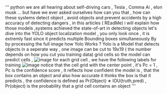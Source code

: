''' python
we are all hearing about self-driving cars , Tesla , Comma Ai , elon musk ... but have we ever asked ourselves how can you that , how can these systems detect object , avoid objects and prevent accidents by a high accuracy of detecting dangers , in this articles ( REadMe) i will explain how those models ,systems achieved the state-of-art in detecting objects 
let's dive into the YOLO object localization model , you only look once , it is extremly fast since it predicts multiple Bounding boxes simultaneously By by processing the full image 
how Yolo Works ? 
Yolo is a Model that detects objects in a seperate way , one image can be cut to 19x19 ( the number depends on how you cut you training data) grid cells so the model can predict cells , ![image](https://user-images.githubusercontent.com/47725118/129443462-f90ea33c-2e15-4b0b-a502-3ccd89b8184f.png)
for each grid cell , we have the following labels for training 
![image](https://user-images.githubusercontent.com/47725118/129443479-652ae1ca-46d7-4d8a-8f8d-6563d697eb78.png)
notice that the cell grid with the center point , it's Pc = 1 , Pc is the confidence score , it reflects how confident the model is  , that the box contains an object and also how accurate it thinks the box  is that it predicts , the confidence is defined as  Pr(Object) ∗ IOU(truth,pred) , Pr(object) is the probability that a grid cell contains an object '''
